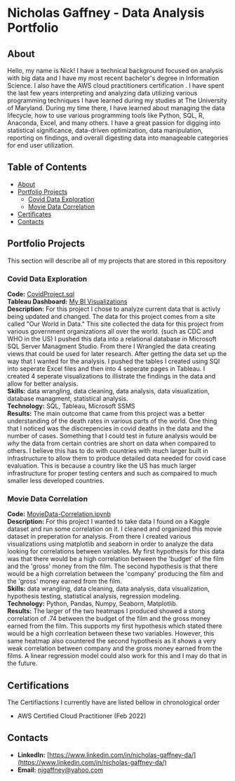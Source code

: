 # Nicholas Gaffney - Data Analysis Portfolio 
## About
Hello, my name is Nick! I have a technical background focused on analysis with big data and I have my most 
recent bachelor's degree in Information Science. I also have the AWS cloud practitioners certification . I have spent the 
last few years interpreting and analyzing data utilizing various programming techniques I have learned during my 
studies at The University of Maryland. During my time there, I have learned about managing the data lifecycle, how to use various programming tools 
like Python, SQL, R, Anaconda, Excel, and many others. I have a great passion for digging into statistical 
significance, data-driven optimization, data manipulation, reporting on findings, and overall digesting 
data into manageable categories for end user utilization.

## Table of Contents

* [About](#About)
* [Portfolio Projects](#Portfolio-Projects)
  * [Covid Data Exploration](#Covid-Data-Exploration)
  * [Movie Data Correlation](#Movie-Data-Correlation)
* [Certificates](#Certificates)
* [Contacts](#Contacts)

## Portfolio Projects
This section will describe all of my projects that are stored in this repository
### Covid Data Exploration
**Code:** [CovidProject.sql](https://github.com/ngaffney22/PortfolioProjects/blob/main/CovidProject.sql) <br>
**Tableau Dashboard:** [My BI Visualizations](https://public.tableau.com/app/profile/nicholas.gaffney/viz/CovidDashboard_16422811510540/Dashboard1)<br>
**Description:** For this project I chose to analyze current data that is activly being updated and changed. The data for this project comes from a site called "Our World in Data." This site collected the data for this project from various government organizations all over the world. (such as CDC and WHO in the US) I pushed this data into a relational database in Microsoft SQL Server Managment Studio. From there I Wrangled the data creating views that could be used for later research. 
After getting the data set up the way that I wanted for the analysis. I pushed the tables I created using SQl into seperate Excel files and then into 4 seperate pages in Tableau. I created 4 seperate visualizations to illistrate the findings in the data and allow for better analysis. <br>
**Skills:** data wrangling, data cleaning, data analysis, data visualization, database managment, statistical analysis. <br>
**Technology:** SQL, Tableau, Microsoft SSMS <br>
**Results:** The main outcome that came from this project was a better understanding of the death rates in various parts of the world. One thing that I noticed was the discrepencies in covid deaths in the data and the number of cases. Something that I could test in future analysis would be *why* the data from certain contries are short on data when compaired to others. I believe this has to do with countries with much larger built in infrastructure to allow them to produce detailed data needed for covid case evaluation. This is because a country like the US has much larger infrastructure for proper testing centers and such as compaired to much smaller less developed countries.     
### Movie Data Correlation
**Code:** [MovieData-Correlation.ipynb](https://github.com/ngaffney22/PortfolioProjects/blob/main/MovieData-Correlation%20.ipynb) <br>
**Description:** For this project I wanted to take data I found on a Kaggle dataset and run some correlation on it. I cleaned and organized this movie dataset in preperation for analysis. From there I created various visualizations using matplotlib and seaborn in order to analyze the data looking for correlations between variables.
My first hypothesis for this data was that there would be a high correlation between the 'budget' of the film and the 'gross' money from the film. The second hypothesis is that there would be a high correlation between the 'company' producing the film and the 'gross' money earned from the film. <br>
**Skills:** data wrangling, data cleaning, data analysis, data visualization, hypothesis testing, statistical analysis, regression modeling. <br>
**Technology:** Python, Pandas, Numpy, Seaborn, Matplotlib. <br>
**Results:**  The larger of the two heatmaps I produced showed a stong correlation of .74 between the budget of the film and the gross money earned from the film. This supports my first hypothesis which stated there would be a high corrleation between these two variables. However, this same heatmap also countered the second hypothesis as it shows a very weak correlation between company and the gross money earned from the films. A linear regression model could also work for this and I may do that in the future.
## Certifications
The Certifiactions I currently have are listed bellow in chronological order
* AWS Certified Cloud Practitioner (Feb 2022)
## Contacts
* **LinkedIn:** [https://www.linkedin.com/in/nicholas-gaffney-da/](https://www.linkedin.com/in/nicholas-gaffney-da/)
* **Email:** njgaffney@yahoo.com
